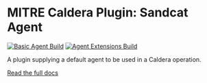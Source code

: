 # MITRE Caldera Plugin: Sandcat Agent
[![Basic Agent Build](https://github.com/mitre/sandcat/actions/workflows/go.yml/badge.svg)](https://github.com/mitre/sandcat/actions/workflows/go.yml)
[![Agent Extensions Build](https://github.com/mitre/sandcat/actions/workflows/sandcatextensions.yml/badge.svg)](https://github.com/mitre/sandcat/actions/workflows/sandcatextensions.yml)

A plugin supplying a default agent to be used in a Caldera operation.

[Read the full docs](https://caldera.readthedocs.io/en/latest/Plugin-library.html#sandcat)
